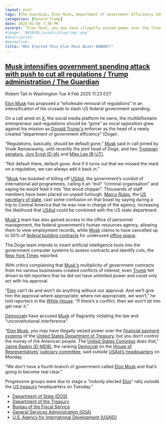 ```yaml
---
layout: post
tags: [The Guardian, Elon Musk, Department of Government Efficiency (DOGE), U.S. Aid for International Development (USAID), White House (WH), Department of State (DOS), Marco Rubio,  politics]
categories: [Donald Trump]
date: 2025-02-04 7:39 PM
excerpt: “Elon Musk, you may have illegally seized power over the financial payment systems of the United States Department of Treasury, but you don’t control the money of the American people. The United States Congress does that.” – Jamie Raskin (D-MD8)''
#image: 'BASEURL/assets/blog/img/.png'
#description:
#permalink:
title: "Who Elected This Elon Musk Bozo? NOBODY!"
---
```



## [Musk intensifies government spending attack with push to cut all regulations / Trump administration / The Guardian](https://www.theguardian.com/us-news/2025/feb/04/musk-regulation-spending)

Robert Tait in Washington
Tue 4 Feb 2025 11.23 EST

[Elon Musk](https://x.com/elonmusk/) has proposed a “wholesale removal of regulations” in an intensification of his crusade to slash US federal government spending.

On a call aired on [X](https://x.com/), the social media platform he owns, the multibillionaire entrepreneur said regulations should be “gone” as vocal opposition grew against his mission as [Donald Trump's](https://www.whitehouse.gov/) enforcer as the head of a newly created “department of government efficiency” (Doge).

“Regulations, basically, should be default gone,” [Musk](https://x.com/elonmusk/) said in call joined by Vivek Ramaswamy, until recently the joint head of Doge, and two [Trumpian](https://www.gop.com/) [senators](https://www.senate.gov/), [Joni Ernst (D-IA)](https://www.ernst.senate.gov/) and [Mike Lee (R-UT)](https://www.lee.senate.gov/).

“Not default there, default gone. And if it turns out that we missed the mark on a regulation, we can always add it back in.”

"[Musk](https://x.com/elonmusk/) has boasted of killing off [USAid](http://www.usaid.gov/), the government’s conduit of international aid programmes, calling it an “evil” “criminal organisation” and saying he would feed it into “the wood chipper”. Thousands of staff members have been placed on unpaid furlough. [Marco Rubio](https://www.state.gov/biographies/marco-rubio/), the [US secretary of state](https://www.state.gov/biographies/marco-rubio/), cast some confusion on that boast by saying during a trip to Central America that he was now in charge of the agency, increasing the likelihood that [USAid](http://www.usaid.gov/) could be combined with the US state department.

[Musk's](https://x.com/elonmusk/) team has also gained access to the office of personnel management, the federal government’s human resources agency, allowing them to view employment records, while [Musk](https://x.com/elonmusk/) claims to have cancelled up to 50% of [federal building contracts](https://www.gsa.gov/) for underused [office space](https://www.gsa.gov/).

The Doge team intends to insert artificial intelligence tools into the government computer systems to assess contracts and identify cuts, the [New York Times](https://www.nytimes/) reported.

With critics complaining that [Musk's](https://x.com/elonmusk/) multiplicity of government contracts from his various businesses created conflicts of interest, even [Trump](https://www.whitehouse.gov/) felt driven to tell reporters that he did not have unlimited power and could only act with his approval.

“[Elon](https://x.com/elonmusk/) can’t do and won’t do anything without our approval. And we’ll give him the approval where appropriate; where not appropriate, we won’t,” he told reporters in the [White House](https://www.whitehouse.gov/). “If there’s a conflict, then we won’t let him get near it.”

[Democrat](https://www.democrats.org/)s have accused [Musk](https://x.com/elonmusk/) of flagrantly violating the law and “unconstitutional interference”.

“[Elon Musk](https://x.com/elonmusk/), you may have illegally seized power over the [financial payment systems](http://www.fiscal.treasury.gov/) of the [United States Department of Treasury](https://www.tresuary.gov/), but you don’t control the money of the American people. The [United States Congress](https://www.congress.gov/) does that,” [Jaime Raskin (D-MD8)](https://raskin.house.gov/), the ranking [Democrat](https://www.democrats.org/) on the [House of Representatives’](https://www.house.gov/)
[judiciary committee](https://judiciary.house.gov/), said outside [USAid’s headquarters](http://www.usaid.gov/) on Monday.

“We don’t have a fourth branch of government called [Elon Musk](https://x.com/elonmusk/) and that’s going to become real clear.”

Progressive groups were due to stage a “nobody elected [Elon](https://x.com/elonmusk/)” rally outside the [US treasury](https://home.treasury.gov/) headquarters on Tuesday."

- [Department of State (DOS)](https://www.state.gov/)
- [Department of the Treasury](https://home.treasury.gov/)
- [Bureau of the Fiscal Service](http://www.fiscal.treasury.gov/)
- [General Services Administration (GSA)](https://www.gsa.gov/)
- [U.S. Agency for International Development (USAID)](http://www.usaid.gov/)
